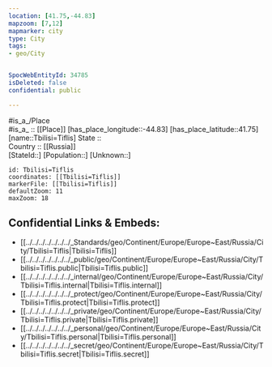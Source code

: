 ```yaml
---
location: [41.75,-44.83] 
mapzoom: [7,12] 
mapmarker: city 
type: City
tags:
- geo/City


SpocWebEntityId: 34785
isDeleted: false
confidential: public

---
```

#is_a_/Place  
#is_a_ :: [[Place]] 
[has_place_longitude::-44.83] 
[has_place_latitude::41.75] 
[name::Tbilisi=Tiflis] 
State ::  
Country :: [[Russia]]  
[StateId::] 
[Population::] 
[Unknown::] 


```leaflet
id: Tbilisi=Tiflis
coordinates: [[Tbilisi=Tiflis]] 
markerFile: [[Tbilisi=Tiflis]] 
defaultZoom: 11 
maxZoom: 18
```


## Confidential Links & Embeds: 
- [[../../../../../../../_Standards/geo/Continent/Europe/Europe~East/Russia/City/Tbilisi=Tiflis|Tbilisi=Tiflis]] 
- [[../../../../../../../_public/geo/Continent/Europe/Europe~East/Russia/City/Tbilisi=Tiflis.public|Tbilisi=Tiflis.public]] 
- [[../../../../../../../_internal/geo/Continent/Europe/Europe~East/Russia/City/Tbilisi=Tiflis.internal|Tbilisi=Tiflis.internal]] 
- [[../../../../../../../_protect/geo/Continent/Europe/Europe~East/Russia/City/Tbilisi=Tiflis.protect|Tbilisi=Tiflis.protect]] 
- [[../../../../../../../_private/geo/Continent/Europe/Europe~East/Russia/City/Tbilisi=Tiflis.private|Tbilisi=Tiflis.private]] 
- [[../../../../../../../_personal/geo/Continent/Europe/Europe~East/Russia/City/Tbilisi=Tiflis.personal|Tbilisi=Tiflis.personal]] 
- [[../../../../../../../_secret/geo/Continent/Europe/Europe~East/Russia/City/Tbilisi=Tiflis.secret|Tbilisi=Tiflis.secret]] 
